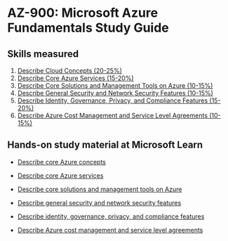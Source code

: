 # AZ-900: Microsoft Azure Fundamentals Study Guide

## Skills measured
1. [Describe Cloud Concepts (20-25%)](1-Describe%20Cloud%20Concepts%20(20-25%25).md)
2. [Describe Core Azure Services (15-20%)](2-Describe%20Core%20Azure%20Services%20(15-20%25).md)
3. [Describe Core Solutions and Management Tools on Azure (10-15%)](3-Describe%20Core%20Solutions%20and%20Management%20Tools%20on%20Azure%20(10-15%25).md)
4. [Describe General Security and Network Security Features (10-15%)](4-Describe%20General%20Security%20and%20Network%20Security%20Features%20(10-15%25).md)
5. [Describe Identity, Governance, Privacy, and Compliance Features (15-20%)](5-Describe%20Identity,%20Governance,%20Privacy,%20and%20Compliance%20Features%20(15-20%25).md)
6. [Describe Azure Cost Management and Service Level Agreements (10-15%)](6-Describe%20Azure%20Cost%20Management%20and%20Service%20Level%20Agreements%20(10-15%25).md)

## Hands-on study material at Microsoft Learn

* [Describe core Azure concepts](https://docs.microsoft.com/en-us/learn/paths/az-900-describe-cloud-concepts)
* [Describe core Azure services](https://docs.microsoft.com/en-us/learn/paths/az-900-describe-core-azure-services)
* [Describe core solutions and management tools on Azure](https://docs.microsoft.com/en-us/learn/paths/az-900-describe-core-solutions-management-tools-azure)
* [Describe general security and network security features](https://docs.microsoft.com/en-us/learn/paths/az-900-describe-general-security-network-security-features)
* [Describe identity, governance, privacy, and compliance features](https://docs.microsoft.com/en-us/learn/paths/az-900-describe-identity-governance-privacy-compliance-features)

* [Describe Azure cost management and service level agreements](https://docs.microsoft.com/en-us/learn/paths/az-900-describe-azure-cost-management-service-level-agreements)